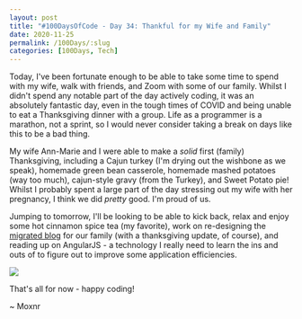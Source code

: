 ```yaml
---
layout: post
title: "#100DaysOfCode - Day 34: Thankful for my Wife and Family"
date: 2020-11-25
permalink: /100Days/:slug
categories: [100Days, Tech]
---
```


Today, I've been fortunate enough to be able to take some time to spend with my wife, walk with friends, and Zoom with some of our family. Whilst I didn't spend any notable part of the day actively coding, it was an absolutely fantastic day, even in the tough times of COVID and being unable to eat a Thanksgiving dinner with a group. Life as a programmer is a marathon, not a sprint, so I would never consider taking a break on days like this to be a bad thing.

My wife Ann-Marie and I were able to make a _solid_ first (family) Thanksgiving, including a Cajun turkey (I'm drying out the wishbone as we speak), homemade green bean casserole, homemade mashed potatoes (way too much), cajun-style gravy (from the Turkey), and Sweet Potato pie! Whilst I probably spent a large part of the day stressing out my wife with her pregnancy, I think we did _pretty_ good. I'm proud of us.

Jumping to tomorrow, I'll be looking to be able to kick back, relax and enjoy some hot cinnamon spice tea (my favorite), work on re-designing the [migrated blog](https://blog.ochsners.us) for our family (with a thanksgiving update, of course), and reading up on AngularJS - a technology I really need to learn the ins and outs of to figure out to improve some application efficiencies.

![](hello-blog-ochsners-us.png)

That's all for now - happy coding!

~ Moxnr
